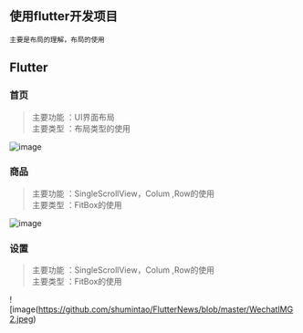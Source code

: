## 使用flutter开发项目
```
主要是布局的理解，布局的使用
```
## Flutter  

### 首页

> 主要功能 ：UI界面布局 <br> 
> 主要类型 ：布局类型的使用 <br>
> 
![image](https://github.com/shumintao/FlutterNews/blob/master/WechatIMG4.jpeg)

### 商品

> 主要功能 ：SingleScrollView，Colum ,Row的使用 <br> 
> 主要类型 ：FitBox的使用 <br>
> 
![image](https://github.com/shumintao/FlutterNews/blob/master/WechatIMG3.jpeg)

### 设置
> 主要功能 ：SingleScrollView，Colum ,Row的使用 <br> 
> 主要类型 ：FitBox的使用 <br>
> 
![image(https://github.com/shumintao/FlutterNews/blob/master/WechatIMG2.jpeg)
